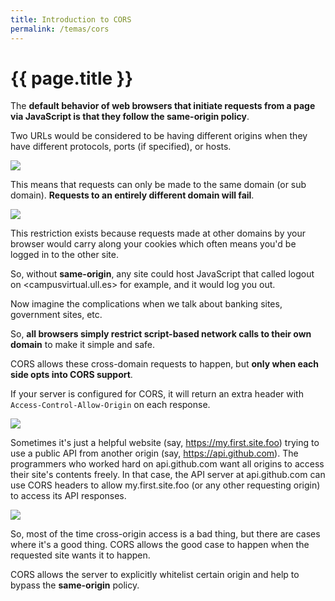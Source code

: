 ```yaml
---
title: Introduction to CORS
permalink: /temas/cors
---
```


# {{ page.title }}

The **default behavior of web browsers that initiate requests from a page via JavaScript is that they follow the same-origin policy**. 

Two URLs would be considered to be having different origins when they have different protocols, ports (if specified), or hosts.

![]({{site.baseurl}}/assets/images/same-origin-definition.png)

This means that requests can only be made to the same domain (or sub domain). 
**Requests to an entirely different domain will fail**.

![]({{site.baseurl}}/assets/images/same-origin-error.png)

This restriction exists because requests made at other domains by your browser would carry along your cookies which often means you'd be logged in to the other site. 

So, without **same-origin**, any site could host JavaScript that called logout on <campusvirtual.ull.es>
for example, and it would log you out. 

Now imagine the complications when we talk about banking sites, government sites, etc.

So, **all browsers simply restrict script-based network calls to their own domain** to make it simple and safe.

CORS allows these cross-domain requests to happen, but **only when each side opts into CORS support**.

If your server is configured for CORS, it will return an extra header with `Access-Control-Allow-Origin` on each response.

![]({{site.baseurl}}/assets/images/cors-header.png)

Sometimes it's just a helpful website (say, https://my.first.site.foo) trying to use a public API from another origin (say, <https://api.github.com>). The programmers who worked hard on api.github.com want all origins to access their site's contents freely. In that case, the API server at api.github.com can use CORS headers to allow my.first.site.foo (or any other requesting origin) to access its API responses.

![]({{site.baseurl}}/assets/images/cors-header-github-rest-api.png)

So, most of the time cross-origin access is a bad thing, but there are cases where it's a good thing. 
CORS allows the good case to happen when the requested site wants it to happen.

CORS allows the server to explicitly whitelist certain origin and help to bypass the **same-origin** policy.

